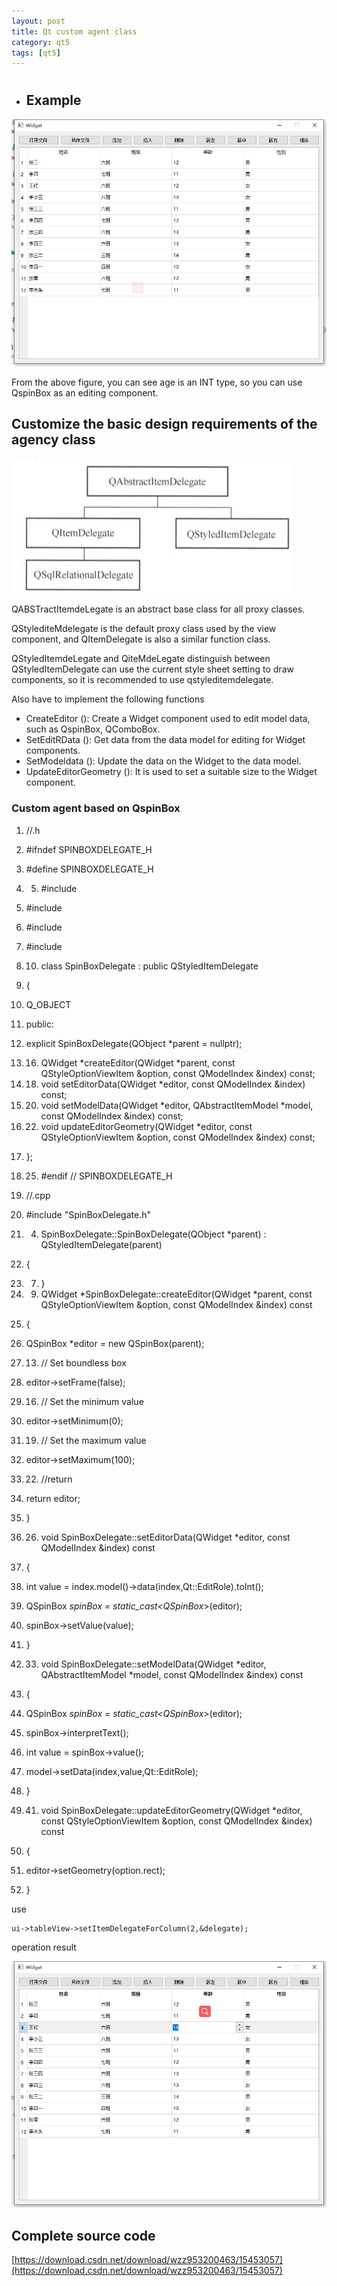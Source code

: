 ```yaml
---
layout: post
title: Qt custom agent class
category: qt5
tags: [qt5]
---
```

# 

## 

* ## Example

![](./assets/2021-07-25/5883e255a0217626e0ae50be4b2c1ca6.png)

From the above figure, you can see age is an INT type, so you can use QspinBox as an editing component.

## Customize the basic design requirements of the agency class

![](./assets/2021-07-25/8f1365c80ba0ed8bea443768f7dacf31.png)

QABSTractItemdeLegate is an abstract base class for all proxy classes.

QStylediteMdelegate is the default proxy class used by the view component, and QItemDelegate is also a similar function class.

QStyledItemdeLegate and QiteMdeLegate distinguish between QStyledItemDelegate can use the current style sheet setting to draw components, so it is recommended to use qstyleditemdelegate.

Also have to implement the following functions

* CreateEditor (): Create a Widget component used to edit model data, such as QspinBox, QComboBox.
* SetEditRData (): Get data from the data model for editing for Widget components.
* SetModeldata (): Update the data on the Widget to the data model.
* UpdateEditorGeometry (): It is used to set a suitable size to the Widget component.

### Custom agent based on QspinBox
    

1. //.h
    

2. #ifndef SPINBOXDELEGATE_H
    

3. #define SPINBOXDELEGATE_H
    

4. 5. #include <QStyledItemDelegate>
    

6. #include <QWidget>
    

7. #include <QModelIndex>
    

8. #include <QSpinBox>
    

9. 10. class SpinBoxDelegate : public QStyledItemDelegate
    

11. {
    

12.  Q_OBJECT
    

13. public:
    

14.  explicit SpinBoxDelegate(QObject *parent = nullptr);
    

15. 16.  QWidget *createEditor(QWidget *parent, const QStyleOptionViewItem &option, const QModelIndex &index) const;
    

17. 18.  void setEditorData(QWidget *editor, const QModelIndex &index) const;
    

19. 20.  void setModelData(QWidget *editor, QAbstractItemModel *model, const QModelIndex &index) const;
    

21. 22.  void updateEditorGeometry(QWidget *editor, const QStyleOptionViewItem &option, const QModelIndex &index) const;
    

23. };
    

24. 25. #endif // SPINBOXDELEGATE_H
    
    


1. //.cpp
    

2. #include "SpinBoxDelegate.h"
    

3. 4. SpinBoxDelegate::SpinBoxDelegate(QObject *parent) : QStyledItemDelegate(parent)
    

5. {
    

6. 7. }
    

8. 9. QWidget *SpinBoxDelegate::createEditor(QWidget *parent, const QStyleOptionViewItem &option, const QModelIndex &index) const
    

10. {
    

11.  QSpinBox *editor = new QSpinBox(parent);
    

12. 13.  // Set boundless box
    

14.  editor->setFrame(false);
    

15. 16.  // Set the minimum value
    

17.  editor->setMinimum(0);
    

18. 19.  // Set the maximum value
    

20.  editor->setMaximum(100);
    

21. 22.  //return
    

23.  return editor;
    

24. }
    

25. 26. void SpinBoxDelegate::setEditorData(QWidget *editor, const QModelIndex &index) const
    

27. {
    

28.  int value = index.model()->data(index,Qt::EditRole).toInt();
    

29.  QSpinBox *spinBox = static_cast<QSpinBox*>(editor);
    

30.  spinBox->setValue(value);
    

31. }
    

32. 33. void SpinBoxDelegate::setModelData(QWidget *editor, QAbstractItemModel *model, const QModelIndex &index) const
    

34. {
    

35.  QSpinBox *spinBox = static_cast<QSpinBox*>(editor);
    

36.  spinBox->interpretText();
    

37.  int value = spinBox->value();
    

38.  model->setData(index,value,Qt::EditRole);
    

39. }
    

40. 41. void SpinBoxDelegate::updateEditorGeometry(QWidget *editor, const QStyleOptionViewItem &option, const QModelIndex &index) const
    

42. {
    

43.  editor->setGeometry(option.rect);
    

44. }
    
    

use
    
    ui->tableView->setItemDelegateForColumn(2,&delegate);

operation result

![](./assets/2021-07-25/99f0454c577abe3102f7a116f85100cd.png)

## Complete source code

[https://download.csdn.net/download/wzz953200463/15453057](https://download.csdn.net/download/wzz953200463/15453057)